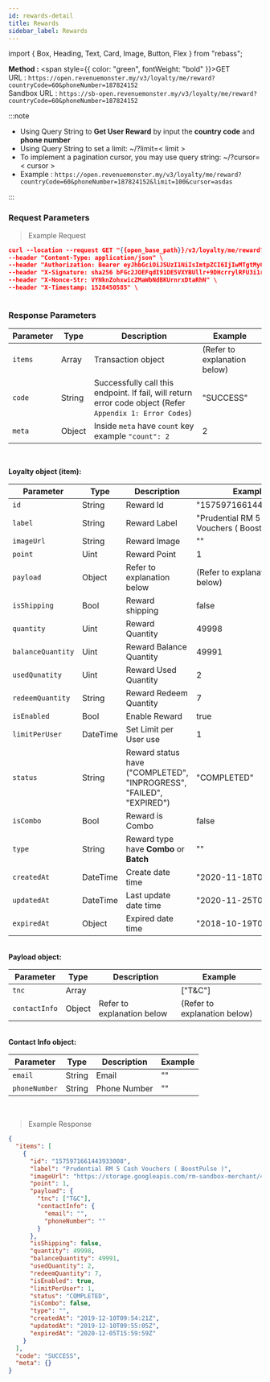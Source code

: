 ```yaml
---
id: rewards-detail
title: Rewards
sidebar_label: Rewards
---
```


import { Box, Heading, Text, Card, Image, Button, Flex } from "rebass";

**Method :** <span style={{ color: "green", fontWeight: "bold" }}>GET</span><br/>
URL : `https://open.revenuemonster.my/v3/loyalty/me/reward?countryCode=60&phoneNumber=187824152`<br/>
Sandbox URL : `https://sb-open.revenuemonster.my/v3/loyalty/me/reward?countryCode=60&phoneNumber=187824152`

:::note

- Using Query String to **Get User Reward** by input the **country code** and **phone number**
- Using Query String to set a limit: ~/?limit=< limit >
- To implement a pagination cursor, you may use query string: ~/?cursor= < cursor >
- Example :
  `https://open.revenuemonster.my/v3/loyalty/me/reward?countryCode=60&phoneNumber=187824152&limit=100&cursor=asdas`

:::

### Request Parameters

> Example Request

```json
curl --location --request GET "{{open_base_path}}/v3/loyalty/me/reward?countryCode=60&phoneNumber=187824152" \
--header "Content-Type: application/json" \
--header "Authorization: Bearer eyJhbGciOiJSUzI1NiIsImtpZCI6IjIwMTgtMy0xOCIsInR5cCI6IkpXVCJ9.eyJhdWQiOlsiYXBpX2NsaWVudEBFaGNLQzA5QmRYUm9RMnhwWlc1MEVQZUEyYXJ4dk1PSUZnIl0sImV4cCI6MTU5MzU4MDY0NSwiaWF0IjoxNTkwOTg4NjQ1LCJpc3MiOiJodHRwczovL29hdXRoLnJldmVudWVtb25zdGVyLm15IiwianRpIjoiRWh3S0VFOUJkWFJvUVdOalpYTnpWRzlyWlc0UXMtNnI5LVgzbElvVyIsIm5iZiI6MTU5MDk4ODY0NSwic3ViIjoiRWhRS0NFMWxjbU5vWVc1MEVMUF9wNlNKNnFQN0ZSSVFDZ1JWYzJWeUVPaXZfb1dKNnFQN0ZRIn0.RKtXykw3y0ov3mKKa_K2h5FZB2jXtqf3gNRwwnzzA4xTMdY09mEHlFupMeUmchFW2XHYK254LdMYbF4ZhjxK9K51UUdQBYH-zZpo0WWtPSZqrPGtT-c4z_sEO73EDVcek3rDwyWiXvjSKDpsZM7NOdKRm5tvT3qNK-7C7WMUjSXDcBzbTFhwfOAOO1n-wMR9H_w0DuIE-yMjEZkOdt7GUIBC8F5izATlZH0FRTx4VAwQWY4gjjQ9-3PbUbHx-NKiFXwCOAsxu-79PiF0HDEHb6ZOCGywNmKuanEXqLonli0caZiUZfrdT53y3Xnd3W2SEr6s7ZQxWnQO5PeOU7BQYA" \
--header "X-Signature: sha256 bFGc2JOEFqdI91DE5VXYBUllr+9DHcrrylRFU3i1r72aPmJreljn0dU+nwPSwTH/dTQUiZ9C2aQSF8AuT959EW4WEyEZ6VWgt9gCyZaU/bcOQ/ZIhKc06+uwzivVhAzpbUtG5tm5/sBp4ig6Sk7L6SE0Ecu6Tm0FhYl0qdgZvrTh4EEpLs3kHIuYL9QXKJILfKlu4gTX1Exrt7nNyEr8ndeUMaKYrj3FckMbRtmCwc829SsVp6FAgvoDPnguUJ+VjLF1e9NXhar2JwYjuqMkwsmUWRDbittqCgCCfaPF8anarlLsoXbdYEa7bp9BYp2U/Dw3Xd2MlamEZSR8H+Dosw==" \
--header "X-Nonce-Str: VYNknZohxwicZMaWbNdBKUrnrxDtaRhN" \
--header "X-Timestamp: 1528450585" \



```

### Response Parameters

| Parameter | Type   | Description                                                                                               | Example                      |
| --------- | ------ | --------------------------------------------------------------------------------------------------------- | ---------------------------- |
| `items`   | Array  | Transaction object                                                                                        | (Refer to explanation below) |
| `code`    | String | Successfully call this endpoint. If fail, will return error code object (Refer `Appendix 1: Error Codes`) | "SUCCESS"                    |
| `meta`    | Object | Inside `meta` have `count` key example `"count": 2 `                                                      | 2                            |

<br />

<strong>Loyalty object (item):</strong>

| Parameter         | Type     | Description                                                         | Example                                        |
| ----------------- | -------- | ------------------------------------------------------------------- | ---------------------------------------------- |
| `id`              | String   | Reward Id                                                           | "1575971661443933008"                          |
| `label`           | String   | Reward Label                                                        | "Prudential RM 5 Cash Vouchers ( BoostPulse )" |
| `imageUrl`        | String   | Reward Image                                                        | ""                                             |
| `point`           | Uint     | Reward Point                                                        | 1                                              |
| `payload`         | Object   | Refer to explanation below                                          | (Refer to explanation below)                   |
| `isShipping`      | Bool     | Reward shipping                                                     | false                                          |
| `quantity`        | Uint     | Reward Quantity                                                     | 49998                                          |
| `balanceQuantity` | Uint     | Reward Balance Quantity                                             | 49991                                          |
| `usedQunatity`    | Uint     | Reward Used Quantity                                                | 2                                              |
| `redeemQuantity`  | String   | Reward Redeem Quantity                                              | 7                                              |
| `isEnabled`       | Bool     | Enable Reward                                                       | true                                           |
| `limitPerUser`    | DateTime | Set Limit per User use                                              | 1                                              |
| `status`          | String   | Reward status have ("COMPLETED", "INPROGRESS", "FAILED", "EXPIRED") | "COMPLETED"                                    |
| `isCombo`         | Bool     | Reward is Combo                                                     | false                                          |
| `type`            | String   | Reward type have **Combo** or **Batch**                             | ""                                             |
| `createdAt`       | DateTime | Create date time                                                    | "2020-11-18T06:43:19Z"                         |
| `updatedAt`       | DateTime | Last update date time                                               | "2020-11-25T05:58:56Z"                         |
| `expiredAt`       | Object   | Expired date time                                                   | "2018-10-19T03:39:47Z"                         |

<br />
<strong>Payload object:</strong>

| Parameter     | Type   | Description                | Example                      |
| ------------- | ------ | -------------------------- | ---------------------------- |
| `tnc`         | Array  |                            | ["T&C"]                      |
| `contactInfo` | Object | Refer to explanation below | (Refer to explanation below) |

<br />
<strong>Contact Info object:</strong>

| Parameter     | Type   | Description  | Example |
| ------------- | ------ | ------------ | ------- |
| `email`       | String | Email        | ""      |
| `phoneNumber` | String | Phone Number | ""      |

<br />

> Example Response

```json
{
  "items": [
    {
      "id": "1575971661443933008",
      "label": "Prudential RM 5 Cash Vouchers ( BoostPulse )",
      "imageUrl": "https://storage.googleapis.com/rm-sandbox-merchant/4118165203679668885/gallery/00c5184b36484d865372c1841f4cc4ce.jpeg",
      "point": 1,
      "payload": {
        "tnc": ["T&C"],
        "contactInfo": {
          "email": "",
          "phoneNumber": ""
        }
      },
      "isShipping": false,
      "quantity": 49998,
      "balanceQuantity": 49991,
      "usedQuantity": 2,
      "redeemQuantity": 7,
      "isEnabled": true,
      "limitPerUser": 1,
      "status": "COMPLETED",
      "isCombo": false,
      "type": "",
      "createdAt": "2019-12-10T09:54:21Z",
      "updatedAt": "2019-12-10T09:55:05Z",
      "expiredAt": "2020-12-05T15:59:59Z"
    }
  ],
  "code": "SUCCESS",
  "meta": {}
}
```
